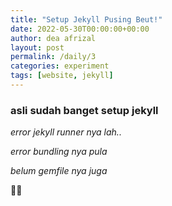 ```yaml
---
title: "Setup Jekyll Pusing Beut!"
date: 2022-05-30T00:00:00+00:00
author: dea afrizal
layout: post
permalink: /daily/3
categories: experiment
tags: [website, jekyll]
---
```


### asli sudah banget setup jekyll

*error jekyll runner nya lah..*

*error bundling nya pula*

*belum gemfile nya juga*

🤦‍♂️